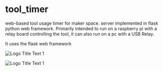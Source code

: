# tool_timer
web-based tool usage timer for maker space. server implemented in flask python web framework. Primarily intended to run on a raspberry pi with a relay board controlling the tool, it can also run on a pc with a USB Relay.

It uses the flask web framework

![](https://github.com/cogwheelcircuitworks/tool_timer/blob/master/doc/capture1.png "Logo Title Text 1")

![](https://github.com/cogwheelcircuitworks/tool_timer/blob/master/doc/raspi.gif "Logo Title Text 1")



